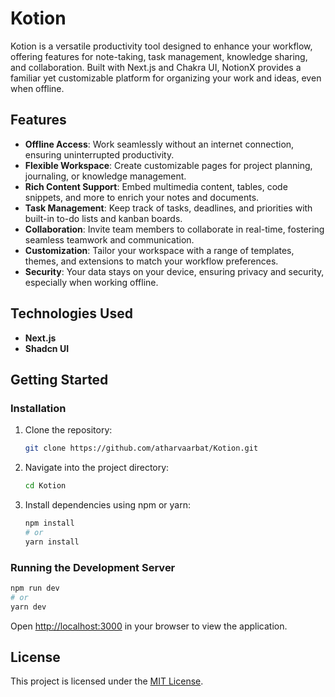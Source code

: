 # Kotion

Kotion is a versatile productivity tool designed to enhance your workflow, offering features for note-taking, task management, knowledge sharing, and collaboration. Built with Next.js and Chakra UI, NotionX provides a familiar yet customizable platform for organizing your work and ideas, even when offline.

## Features

- **Offline Access**: Work seamlessly without an internet connection, ensuring uninterrupted productivity.
- **Flexible Workspace**: Create customizable pages for project planning, journaling, or knowledge management.
- **Rich Content Support**: Embed multimedia content, tables, code snippets, and more to enrich your notes and documents.
- **Task Management**: Keep track of tasks, deadlines, and priorities with built-in to-do lists and kanban boards.
- **Collaboration**: Invite team members to collaborate in real-time, fostering seamless teamwork and communication.
- **Customization**: Tailor your workspace with a range of templates, themes, and extensions to match your workflow preferences.
- **Security**: Your data stays on your device, ensuring privacy and security, especially when working offline.

## Technologies Used

- **Next.js**
- **Shadcn UI**

## Getting Started


### Installation

1. Clone the repository:

   ```bash
   git clone https://github.com/atharvaarbat/Kotion.git
   ```

2. Navigate into the project directory:

   ```bash
   cd Kotion
   ```

3. Install dependencies using npm or yarn:

   ```bash
   npm install
   # or
   yarn install
   ```

### Running the Development Server

```bash
npm run dev
# or
yarn dev
```

Open [http://localhost:3000](http://localhost:3000) in your browser to view the application.




## License

This project is licensed under the [MIT License](LICENSE).
